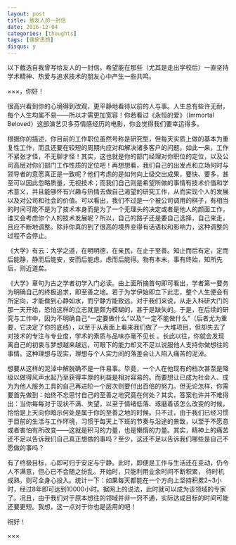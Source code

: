 ```yaml
---
layout: post
title: 致友人的一封信
date: 2016-12-04
categories: [thoughts]
tags: [儒家思想]
disqus: y
---
```


以下截选自我曾写给友人的一封信。希望能在那些（尤其是走出学校后）一直坚持学术精神、热爱与追求技术的朋友心中产生一些共鸣。

×××，你好！

很高兴看到你的心境得到改观，更平静地看待以前的人与事。人生总有些许无耐，每个人生均属不易——所以才需更加宽容！你若看过《永恒的爱》（Immortal Beloved）这部演艺贝多芬情感经历的电影，你会觉得我们要幸运得多。

根据你的描述，你目前的工作职位虽然号称是研究型，但每天实质上做的基本为重复性工作，而且还要在较短的周期内应对和解决诸多客户的问题。如此一来，工作不紧张才怪，不无聊才怪！其实，这也就是你的部门经理对你职位的定位，以及公司高层对你们部门工作性质的定位吧！再想想看，我们自己的出发点和立场何时与领导者的意愿真正是一致呢？他们考虑的是如何向上级交出成果，要快、要多，甚至可以因此忽略质量，无视技术；而我们自己则是希望所做的事情有技术价值和学术意义，并且能够怀有兴趣与热情去做自己渴望的研究工作，从而实现个人的发展以及对公司和社会的价值。可以看出，我们不过是一个被公司调用的棋子，有相当的时间可能不是为了技术本身而是为了一个无理头的决定或者是他人的颜面工作，谁又会考虑你个人的技术发展呢？所以，自己的路子还是要自己选择，自己来走，且应不断地调整。除非你真的到了很高的境界变得有话语权和影响力，这种调整的过程不会停止。

《大学》有云：大学之道，在明明德，在亲民，在止于至善。知止而后有定，定而后能静，静而后能安，安而后能虑，虑而后能得。物有本末，事有终始，知所先后，则近道矣。

《大学》章句为古之学者初学入门必读。由上面所摘首句即可看出，学者第一要务为明确自己的终极追求，即至善之地。若于为学伊始即立下此志，整个人生便会有所定向，才能做到心静如水，而宁静方能致远。对于我们来说，从走入科研大门的那一天开始，恐怕这样的立志就是颇为模糊的，甚于是缺失的。于是，在后续的研究与工作中，因为不明确自己“一定要做什么”以及“一定不能做什么”（后者尤为重要，它决定了你的底线），以至于从表面上看来我们做了一大堆项目，但却失去了对技术的专注与专业度，学术的素质与品味亦毫不见长 。长此以往，你就会发现离自己的初衷与梦想越来越远，可眼下的能力却又不足以说服他人支持你做想往的事情。这种理想与现实，理想与个人实力间的落差会让人陷入痛苦的泥淖。

想要从这样的泥淖中解脱确不是一件易事。毕竟，一个人在他现有的档次甚至是降级以做得风声水起乃至获得丰厚的利益是相对容易的。而要想让已成为社会人、成为为他人服务工具的自己再进阶一个层次则要付出百倍的努力。但无论怎样，你需要首先做到：始终不忘思忖自己的至善之地究竟在何处？其实，答案也许并不难得出：当你每每对于现状不满、失望，以至于情绪低落、琢磨着该怎么改变的时候，恰恰是上天向你暗示何处是属于你的至善之地的时候。只不过，由于我们已经习惯于目前的生活与工作环境，习惯于每天上下班的节奏与沿途的景致，以至于不愿意或者害怕有所改变——这就是积习的力量，也是懒惰的力量。其实，精神上的痛苦还不足以告诉我们自己真正想做的事吗？至少，这还不足以告诉我们哪些是自己不愿做的事吗？

有了终极目标，心即可归于安定与宁静。此时，即便是工作与生活还在变动，仍令人不满意，但心已不会随之纷乱。开始时，只能利用业余时间不断积累， 待时机成熟，则可全身心投入。统计一下：如果每天都能在一个方向上坚持积累2~3小时，经过8年即可达到10000小时。据网上的说法，此时就可以成为该领域的专家了。况且，由于我们对于原本想往的领域并非一窍不通，实际达成目标的时间可能还要更短。我想，这一点对于你也是适用的吧！

祝好！

×××
